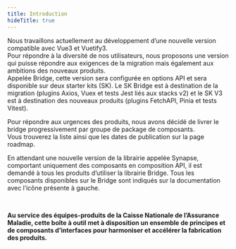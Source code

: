 ```yaml
---
title: Introduction
hideTitle: true
---
```


<doc-home-page-header class="mb-8 md-sm-14"></doc-home-page-header>

<doc-alert type="info" outlined>

Nous travaillons actuellement au développement d’une nouvelle version compatible avec Vue3 et Vuetify3. <br/> Pour répondre à la diversité de nos utilisateurs, nous proposons une version qui puisse répondre aux exigences de la migration mais également aux ambitions des nouveaux produits.<br/>Appelée Bridge, cette version sera configurée en options API et sera disponible sur deux starter kits (SK). Le SK Bridge est à destination de la migration (plugins Axios, Vuex et tests Jest liés aux stacks v2) et le SK V3 est à destination des nouveaux produits (plugins FetchAPI, Pinia et tests Vitest).<br/>

</doc-alert>

<doc-alert type="info" outlined>

Pour répondre aux urgences des produits, nous avons décidé de livrer le bridge progressivement par groupe de package de composants.<br/>Vous trouverez la liste ainsi que les dates de publication sur la page roadmap.

</doc-alert>

<doc-alert-bridge>

En attendant une nouvelle version de la librairie appelée Synapse, comportant uniquement des composants en composition API, il est demandé à tous les produits d’utiliser la librairie Bridge. Tous les composants disponibles sur le Bridge sont indiqués sur la documentation avec l’icône présente à gauche.

</doc-alert-bridge>

<br/>

**Au service des équipes-produits de la Caisse Nationale de l’Assurance Maladie, cette boîte à outil met à disposition un ensemble de principes et de composants d’interfaces pour harmoniser et accélérer la fabrication des produits.**

<doc-home-page-list class="mt-2 mt-md-6 mb-6 mb-md-10"></doc-home-page-list>
